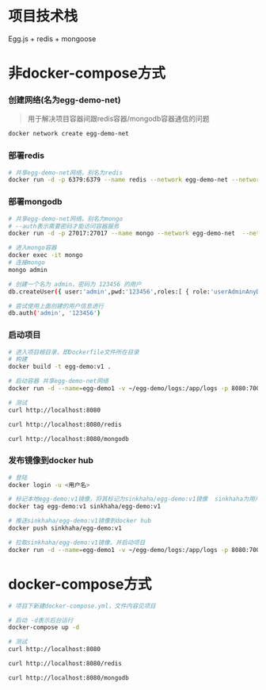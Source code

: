 # 项目技术栈
Egg.js + redis + mongoose



# 非docker-compose方式

###  创建网络(名为egg-demo-net)

> 用于解决项目容器间跟redis容器/mongodb容器通信的问题

```bash
docker network create egg-demo-net
```

#### 

### 部署redis

```bash
# 共享egg-demo-net网络，别名为redis
docker run -d -p 6379:6379 --name redis --network egg-demo-net --network-alias redis redis:latest
```



### 部署mongodb

```bash
# 共享egg-demo-net网络，别名为mongo
# --auth表示需要密码才能访问容器服务
docker run -d -p 27017:27017 --name mongo --network egg-demo-net  --network-alias mongo mongo:4.4.13 --auth

# 进入mongo容器
docker exec -it mongo 
# 连接mongo
mongo admin

# 创建一个名为 admin，密码为 123456 的用户
db.createUser({ user:'admin',pwd:'123456',roles:[ { role:'userAdminAnyDatabase', db: 'admin'},"readWriteAnyDatabase"]});

# 尝试使用上面创建的用户信息进行
db.auth('admin', '123456')
```

### 启动项目

```bash
# 进入项目根目录，即Dockerfile文件所在目录
# 构建
docker build -t egg-demo:v1 .

# 启动容器 共享egg-demo-net网络
docker run -d --name=egg-demo1 -v ~/egg-demo/logs:/app/logs -p 8080:7001 --network egg-demo-net egg-demo:v1

# 测试
curl http://localhost:8080

curl http://localhost:8080/redis

curl http://localhost:8080/mongodb
```

### 发布镜像到docker hub

```bash
# 登陆
docker login -u <用户名>

# 标记本地egg-demo:v1镜像，将其标记为sinkhaha/egg-demo:v1镜像  sinkhaha为用户名
docker tag egg-demo:v1 sinkhaha/egg-demo:v1

# 推送sinkhaha/egg-demo:v1镜像到docker hub
docker push sinkhaha/egg-demo:v1

# 拉取sinkhaha/egg-demo:v1镜像，并启动项目
docker run -d --name=egg-demo1 -v ~/egg-demo/logs:/app/logs -p 8080:7001 --network egg-demo-net sinkhaha/egg-demo:v1
```


# docker-compose方式

```bash
# 项目下新建docker-compose.yml，文件内容见项目

# 启动 -d表示后台运行
docker-compose up -d

# 测试
curl http://localhost:8080

curl http://localhost:8080/redis

curl http://localhost:8080/mongodb
```

